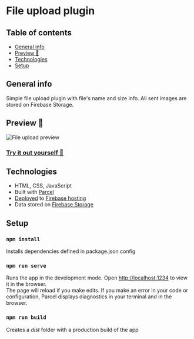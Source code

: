 # File upload plugin

## Table of contents
* [General info](#general-info)
* [Preview 👀](#preview-)
* [Technologies](#technologies)
* [Setup](#setup)

## General info
Simple file upload plugin with file's name and size info. All sent images are stored on Firebase Storage.

## Preview 👀
![File upload preview](https://user-images.githubusercontent.com/85896378/155890511-4648c27d-f13b-4b51-89ea-4e75a9cb5b26.gif)

### [Try it out yourself 📎](https://file-upload-dda84.web.app/)

## Technologies
* HTML, CSS, JavaScript
* Built with [Parcel](https://www.npmjs.com/package/parcel)
* [Deployed](https://file-upload-dda84.web.app/) to [Firebase hosting](https://firebase.google.com/docs/hosting)
* Data stored on [Firebase Storage](https://firebase.google.com/docs/storage)

## Setup

### `npm install`
Installs dependencies defined in package.json config

### `npm run serve`

Runs the app in the development mode. Open <http://localhost:1234> to view it in the browser.<br />
The page will reload if you make edits.
If you make an error in your code or configuration, Parcel displays diagnostics in your terminal and in the browser.

### `npm run build`

Creates a *dist* folder with a production build of the app
